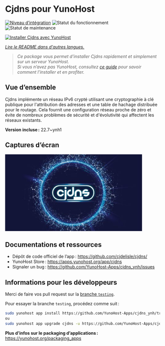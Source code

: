 <!--
Nota bene : ce README est automatiquement généré par <https://github.com/YunoHost/apps/tree/master/tools/readme_generator>
Il NE doit PAS être modifié à la main.
-->

# Cjdns pour YunoHost

[![Niveau d’intégration](https://dash.yunohost.org/integration/cjdns.svg)](https://dash.yunohost.org/appci/app/cjdns) ![Statut du fonctionnement](https://ci-apps.yunohost.org/ci/badges/cjdns.status.svg) ![Statut de maintenance](https://ci-apps.yunohost.org/ci/badges/cjdns.maintain.svg)

[![Installer Cjdns avec YunoHost](https://install-app.yunohost.org/install-with-yunohost.svg)](https://install-app.yunohost.org/?app=cjdns)

*[Lire le README dans d'autres langues.](./ALL_README.md)*

> *Ce package vous permet d’installer Cjdns rapidement et simplement sur un serveur YunoHost.*  
> *Si vous n’avez pas YunoHost, consultez [ce guide](https://yunohost.org/install) pour savoir comment l’installer et en profiter.*

## Vue d’ensemble

Cjdns implémente un réseau IPv6 crypté utilisant une cryptographie à clé publique pour l'attribution des adresses et une table de hachage distribuée pour le routage. Cela fournit une configuration réseau proche de zéro et évite de nombreux problèmes de sécurité et d'évolutivité qui affectent les réseaux existants.

**Version incluse :** 22.7~ynh1

## Captures d’écran

![Capture d’écran de Cjdns](./doc/screenshots/screenshot.png)

## Documentations et ressources

- Dépôt de code officiel de l’app : <https://github.com/cjdelisle/cjdns/>
- YunoHost Store : <https://apps.yunohost.org/app/cjdns>
- Signaler un bug : <https://github.com/YunoHost-Apps/cjdns_ynh/issues>

## Informations pour les développeurs

Merci de faire vos pull request sur la [branche `testing`](https://github.com/YunoHost-Apps/cjdns_ynh/tree/testing).

Pour essayer la branche `testing`, procédez comme suit :

```bash
sudo yunohost app install https://github.com/YunoHost-Apps/cjdns_ynh/tree/testing --debug
ou
sudo yunohost app upgrade cjdns -u https://github.com/YunoHost-Apps/cjdns_ynh/tree/testing --debug
```

**Plus d’infos sur le packaging d’applications :** <https://yunohost.org/packaging_apps>
